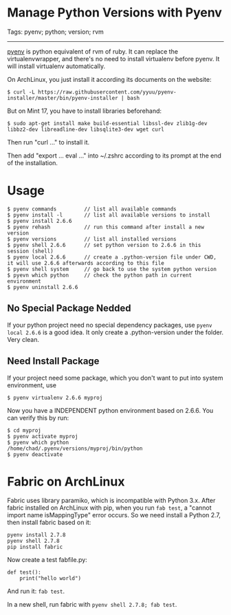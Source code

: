 # Manage Python Versions with Pyenv
Tags: pyenv; python; version; rvm

------

[pyenv](https://github.com/yyuu/pyenv) is python equivalent of rvm of ruby.
It can replace the virtualenvwrapper, and there's no need to install virtualenv before pyenv.
It will install virtualenv automatically.

On ArchLinux, you just install it according its documents on the website:

    $ curl -L https://raw.githubusercontent.com/yyuu/pyenv-installer/master/bin/pyenv-installer | bash

But on Mint 17, you have to install libraries beforehand:

    $ sudo apt-get install make build-essential libssl-dev zlib1g-dev libbz2-dev libreadline-dev libsqlite3-dev wget curl

Then run "curl ..." to install it.

Then add "export ... eval ..." into ~/.zshrc according to its prompt at the end of the installation.

# Usage

    $ pyenv commands         // list all available commands
    $ pyenv install -l       // list all available versions to install
    $ pyenv install 2.6.6
    $ pyenv rehash           // run this command after install a new version
    $ pyenv versions         // list all installed versions
    $ pyenv shell 2.6.6      // set python version to 2.6.6 in this session (shell)
    $ pyenv local 2.6.6      // create a .python-version file under CWD, it will use 2.6.6 afterwards according to this file
    $ pyenv shell system     // go back to use the system python version
    $ pyevn which python     // check the python path in current environment
    $ pyenv uninstall 2.6.6

## No Special Package Nedded

If your python project need no special dependency packages, use `pyenv local 2.6.6` is a good idea.
It only create a .python-version under the folder. Very clean.

## Need Install Package

If your project need some package, which you don't want to put into system environment, use

    $ pyenv virtualenv 2.6.6 myproj

Now you have a INDEPENDENT python environment based on 2.6.6. You can verify this by run:

    $ cd myproj
    $ pyenv activate myproj
    $ pyenv which python
    /home/chad/.pyenv/versions/myproj/bin/python
    $ pyenv deactivate

# Fabric on ArchLinux

Fabric uses library paramiko, which is incompatible with Python 3.x.
After fabric installed on ArchLinux with pip, when you run `fab test`, a "cannot import name isMappingType" error occurs. 
So we need install a Python 2.7, then install fabric based on it:
```
pyenv install 2.7.8
pyenv shell 2.7.8
pip install fabric
```
Now create a test fabfile.py:
```
def test():
    print("hello world")
```
And run it: `fab test`.

In a new shell, run fabric with `pyenv shell 2.7.8; fab test`.

